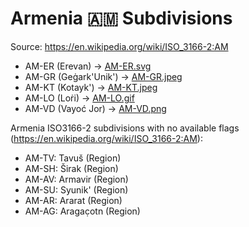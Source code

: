# Armenia 🇦🇲 Subdivisions

Source: https://en.wikipedia.org/wiki/ISO_3166-2:AM

* AM-ER (Erevan) -> [AM-ER.svg](https://github.com/amckenna41/iso3166-flag-icons/blob/main/iso3166-2-icons/AM/AM-ER.svg)
* AM-GR (Geġark'Unik') -> [AM-GR.jpeg](https://github.com/amckenna41/iso3166-flag-icons/blob/main/iso3166-2-icons/AM/AM-GR.jpeg)
* AM-KT (Kotayk') -> [AM-KT.jpeg](https://github.com/amckenna41/iso3166-flag-icons/blob/main/iso3166-2-icons/AM/AM-KT.jpeg)
* AM-LO (Loṙi) -> [AM-LO.gif](https://github.com/amckenna41/iso3166-flag-icons/blob/main/iso3166-2-icons/AM/AM-LO.gif)
* AM-VD (Vayoć Jor) -> [AM-VD.png](https://github.com/amckenna41/iso3166-flag-icons/blob/main/iso3166-2-icons/AM/AM-VD.png)

Armenia ISO3166-2 subdivisions with no available flags (https://en.wikipedia.org/wiki/ISO_3166-2:AM):

* AM-TV: Tavuš (Region)
* AM-SH: Širak (Region)
* AM-AV: Armavir (Region)
* AM-SU: Syunik' (Region)
* AM-AR: Ararat (Region)
* AM-AG: Aragac̣otn (Region)